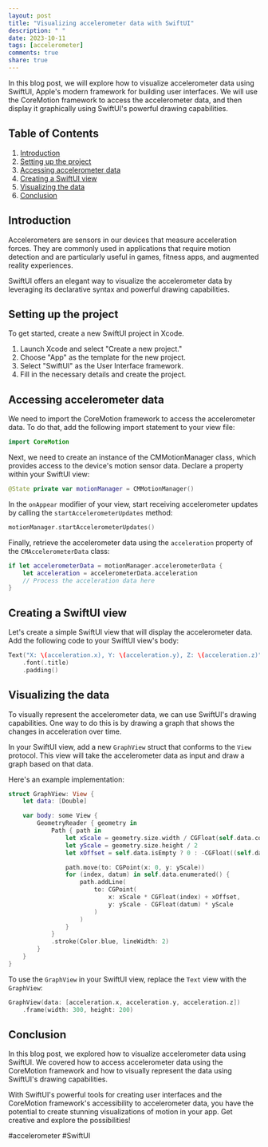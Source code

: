 ```yaml
---
layout: post
title: "Visualizing accelerometer data with SwiftUI"
description: " "
date: 2023-10-11
tags: [accelerometer]
comments: true
share: true
---
```


In this blog post, we will explore how to visualize accelerometer data using SwiftUI, Apple's modern framework for building user interfaces. We will use the CoreMotion framework to access the accelerometer data, and then display it graphically using SwiftUI's powerful drawing capabilities.

## Table of Contents
1. [Introduction](#introduction)
2. [Setting up the project](#setting-up-the-project)
3. [Accessing accelerometer data](#accessing-accelerometer-data)
4. [Creating a SwiftUI view](#creating-a-swiftui-view)
5. [Visualizing the data](#visualizing-the-data)
6. [Conclusion](#conclusion)

## Introduction<a name="introduction"></a>

Accelerometers are sensors in our devices that measure acceleration forces. They are commonly used in applications that require motion detection and are particularly useful in games, fitness apps, and augmented reality experiences.

SwiftUI offers an elegant way to visualize the accelerometer data by leveraging its declarative syntax and powerful drawing capabilities.

## Setting up the project<a name="setting-up-the-project"></a>

To get started, create a new SwiftUI project in Xcode.

1. Launch Xcode and select "Create a new project."
2. Choose "App" as the template for the new project.
3. Select "SwiftUI" as the User Interface framework.
4. Fill in the necessary details and create the project.

## Accessing accelerometer data<a name="accessing-accelerometer-data"></a>

We need to import the CoreMotion framework to access the accelerometer data. To do that, add the following import statement to your view file:

```swift
import CoreMotion
```

Next, we need to create an instance of the CMMotionManager class, which provides access to the device's motion sensor data. Declare a property within your SwiftUI view:

```swift
@State private var motionManager = CMMotionManager()
```

In the `onAppear` modifier of your view, start receiving accelerometer updates by calling the `startAccelerometerUpdates` method:

```swift
motionManager.startAccelerometerUpdates()
```

Finally, retrieve the accelerometer data using the `acceleration` property of the `CMAccelerometerData` class:

```swift
if let accelerometerData = motionManager.accelerometerData {
    let acceleration = accelerometerData.acceleration
    // Process the acceleration data here
}
```

## Creating a SwiftUI view<a name="creating-a-swiftui-view"></a>

Let's create a simple SwiftUI view that will display the accelerometer data. Add the following code to your SwiftUI view's body:

```swift
Text("X: \(acceleration.x), Y: \(acceleration.y), Z: \(acceleration.z)")
    .font(.title)
    .padding()
```

## Visualizing the data<a name="visualizing-the-data"></a>

To visually represent the accelerometer data, we can use SwiftUI's drawing capabilities. One way to do this is by drawing a graph that shows the changes in acceleration over time.

In your SwiftUI view, add a new `GraphView` struct that conforms to the `View` protocol. This view will take the accelerometer data as input and draw a graph based on that data.

Here's an example implementation:

```swift
struct GraphView: View {
    let data: [Double]

    var body: some View {
        GeometryReader { geometry in
            Path { path in
                let xScale = geometry.size.width / CGFloat(self.data.count - 1)
                let yScale = geometry.size.height / 2
                let xOffset = self.data.isEmpty ? 0 : -CGFloat((self.data.count - 1) * 2)

                path.move(to: CGPoint(x: 0, y: yScale))
                for (index, datum) in self.data.enumerated() {
                    path.addLine(
                        to: CGPoint(
                            x: xScale * CGFloat(index) + xOffset,
                            y: yScale - CGFloat(datum) * yScale
                        )
                    )
                }
            }
            .stroke(Color.blue, lineWidth: 2)
        }
    }
}
```

To use the `GraphView` in your SwiftUI view, replace the `Text` view with the `GraphView`:

```swift
GraphView(data: [acceleration.x, acceleration.y, acceleration.z])
    .frame(width: 300, height: 200)
```

## Conclusion<a name="conclusion"></a>

In this blog post, we explored how to visualize accelerometer data using SwiftUI. We covered how to access accelerometer data using the CoreMotion framework and how to visually represent the data using SwiftUI's drawing capabilities.

With SwiftUI's powerful tools for creating user interfaces and the CoreMotion framework's accessibility to accelerometer data, you have the potential to create stunning visualizations of motion in your app. Get creative and explore the possibilities!

#accelerometer #SwiftUI